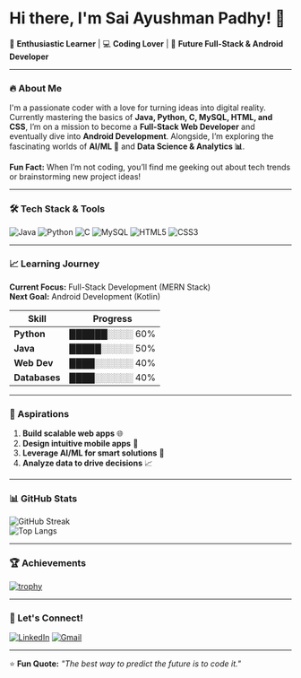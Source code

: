 # Hi there, I'm Sai Ayushman Padhy! 👋

🌱 **Enthusiastic Learner** | 💻 **Coding Lover** | 🚀 **Future Full-Stack & Android Developer**

---

### 🔥 About Me  
I'm a passionate coder with a love for turning ideas into digital reality. Currently mastering the basics of **Java, Python, C, MySQL, HTML, and CSS**, I’m on a mission to become a **Full-Stack Web Developer** and eventually dive into **Android Development**. Alongside, I’m exploring the fascinating worlds of **AI/ML 🤖** and **Data Science & Analytics 📊**.  

**Fun Fact:** When I’m not coding, you’ll find me geeking out about tech trends or brainstorming new project ideas!  

---

### 🛠️ Tech Stack & Tools  

![Java](https://img.shields.io/badge/Java-%23ED8B00.svg?style=for-the-badge&logo=java&logoColor=white)
![Python](https://img.shields.io/badge/Python-%233776AB.svg?style=for-the-badge&logo=python&logoColor=white)
![C](https://img.shields.io/badge/C-%2300599C.svg?style=for-the-badge&logo=c&logoColor=white)
![MySQL](https://img.shields.io/badge/MySQL-%2300f.svg?style=for-the-badge&logo=mysql&logoColor=white)
![HTML5](https://img.shields.io/badge/HTML5-%23E34F26.svg?style=for-the-badge&logo=html5&logoColor=white)
![CSS3](https://img.shields.io/badge/CSS3-%231572B6.svg?style=for-the-badge&logo=css3&logoColor=white)

---

### 📈 Learning Journey  

**Current Focus:** Full-Stack Development (MERN Stack)  
**Next Goal:** Android Development (Kotlin)  

| Skill          | Progress      |
|----------------|---------------|
| **Python**     | ██████░░░░ 60% |
| **Java**       | █████░░░░░ 50% |
| **Web Dev**    | ████░░░░░░ 40% |
| **Databases**  | ████░░░░░░ 40% |

---

### 🎯 Aspirations  

1. **Build scalable web apps** 🌐  
2. **Design intuitive mobile apps** 📱  
3. **Leverage AI/ML for smart solutions** 🧠  
4. **Analyze data to drive decisions** 📈  

---

### 📊 GitHub Stats  

![GitHub Streak](https://streak-stats.demolab.com/?user=RisingBeastVector&theme=radical)  
![Top Langs](https://github-readme-stats.vercel.app/api/top-langs/?username=RisingBeastVector&layout=compact&theme=vision-friendly-dark)

---

### 🏆 Achievements  

[![trophy](https://github-profile-trophy.vercel.app/?username=RisingBeastVector&theme=onedark)](https://github.com/ryo-ma/github-profile-trophy)

---

### 💬 Let's Connect!  

[![LinkedIn](https://img.shields.io/badge/LinkedIn-%230077B5.svg?style=for-the-badge&logo=linkedin&logoColor=white)](YourLinkedInURL)
[![Gmail](https://img.shields.io/badge/Gmail-D14836?style=for-the-badge&logo=gmail&logoColor=white)](mailto:youremail@gmail.com)

---

⭐ **Fun Quote:** *"The best way to predict the future is to code it."*  
